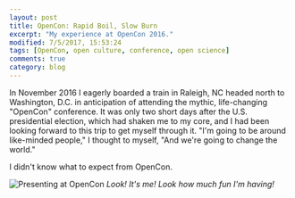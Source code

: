 ```yaml
---
layout: post
title: OpenCon: Rapid Boil, Slow Burn
excerpt: "My experience at OpenCon 2016."
modified: 7/5/2017, 15:53:24
tags: [OpenCon, open culture, conference, open science]
comments: true
category: blog
---
```


In November 2016 I eagerly boarded a train in Raleigh, NC headed north to Washington, D.C. in anticipation of attending the mythic, life-changing "OpenCon" conference. It was only two short days after the U.S. presidential election, which had shaken me to my core, and I had been looking forward to this trip to get myself through it. "I'm going to be around like-minded people," I thought to myself, "And we're going to change the world."

I didn't know what to expect from OpenCon.

![Presenting at OpenCon](https://lillian-rigling.github.io/images/openconlillian.jpg)
*Look! It's me! Look how much fun I'm having!*
